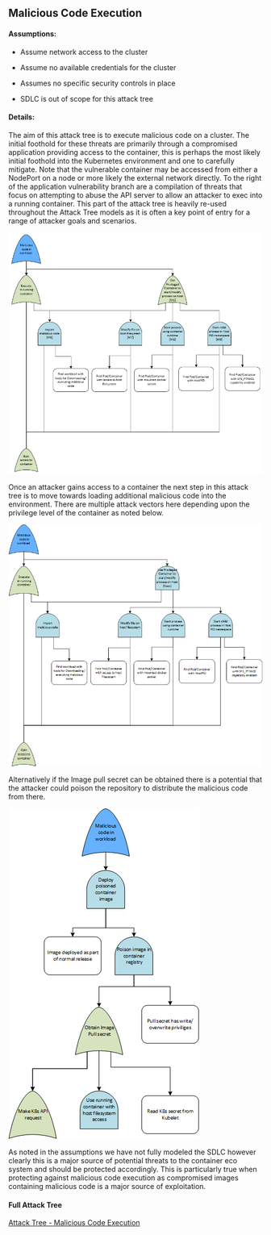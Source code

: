 ## Malicious Code Execution

#### Assumptions:
* Assume network access to the cluster

* Assume no available credentials for the cluster

* Assumes no specific security controls in place

* SDLC is out of scope for this attack tree

#### Details:

The aim of this attack tree is to execute malicious code on a cluster.  The initial foothold for these threats are primarily through a compromised application providing access to the container, this is perhaps the most likely initial foothold into the Kubernetes environment and one to carefully mitigate.  Note that the vulnerable container may be accessed from either a NodePort on a node or more likely the external network directly.  To the right of the application vulnerability branch are a compilation of threats that focus on attempting to abuse the API server to allow an attacker to exec into a running container.
This part of the attack tree is heavily re-used throughout the Attack Tree models as it is often a key point of entry for a range of attacker goals and scenarios.

![alt text](images/malicious-gainaccesstocontainer.png "Gain Access to Container")

Once an attacker gains access to a container the next step in this attack tree is to move towards loading additional malicious code into the environment.  There are multiple attack vectors here depending upon the privilege level of the container as noted below.

![alt text](images/malicious-loadadditional.png "Load Additional Malicious Code")

Alternatively if the Image pull secret can be obtained there is a potential that the attacker could poison the repository to distribute the malicious code from there.

![alt text](images/maliciouos-pullsecret.png "Compromise Image Pull Secret")


As noted in the assumptions we have not fully modeled the SDLC however clearly this is a major source of potential threats to the container eco system and should be protected accordingly.  This is particularly true when protecting against malicious code execution as compromised images containing malicious code is a major source of exploitation.


#### Full Attack Tree
[Attack Tree - Malicious Code Execution](pdfs/Kubernetes%20Attack%20Trees%20v1.4.malicious.pdf "Malicious Code Execution")



